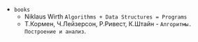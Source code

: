 - `books`
    - Niklaus Wirth `Algorithms + Data Structures = Programs`
    - Т.Кормен, Ч.Лейзерсон, Р.Ривест, К.Штайн - `Алгоритмы. Построение и анализ`.
